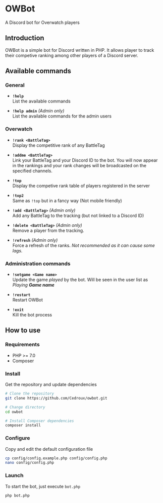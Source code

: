 # OWBot
A Discord bot for Overwatch players

## Introduction
OWBot is a simple bot for Discord written in PHP. It allows player to track their competive ranking among other players of a Discord server.


## Available commands

### General

* **`!help`**  
    List the available commands

* **`!help admin`** _(Admin only)_  
    List the available commands for the admin users

### Overwatch

* **`!rank <BattleTag>`**  
    Display the competitive rank of any BattleTag

* **`!addme <BattleTag>`**  
    Link your BattleTag and your Discord ID to the bot. You will now appear in the rankings and your rank changes will be broadcasted on the specified channels.

* **`!top`**  
    Display the competive rank table of players registered in the server

* **`!top2`**  
    Same as `!top` but in a fancy way (Not mobile friendly)

* **`!add <BattleTag>`** _(Admin only)_  
    Add any BattleTag to the tracking (but not linked to a Discord ID)

* **`!delete <BattleTag>`** _(Admin only)_  
    Remove a player from the tracking.

* **`!refresh`** _(Admin only)_  
    Force a refresh of the ranks. *Not recommended as it can cause some lags.*

### Administration commands

* **`!setgame <Game name>`**  
    Update the game *played* by the bot. Will be seen in the user list as *Playing **Game name***

* **`!restart`**  
    Restart OWBot

* **`!exit`**  
    Kill the bot process


## How to use
### Requirements
* PHP >= 7.0
* Composer

### Install
Get the repository and update dependencies
```bash
# Clone the repository
git clone https://github.com/Cedroux/owbot.git

# Change directory
cd owbot

# Install Composer dependencies
composer install
```

### Configure

Copy and edit the default configuration file
```bash
cp config/config.example.php config/config.php
nano config/config.php
```

### Launch
To start the bot, just execute `bot.php`
```bash
php bot.php
```
